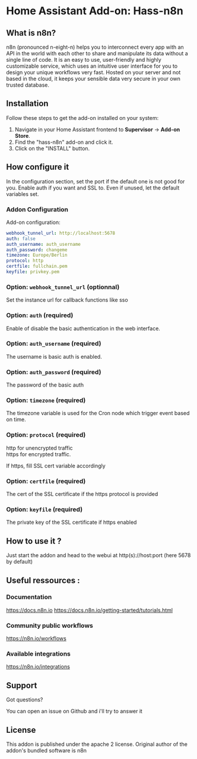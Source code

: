 # Home Assistant Add-on: Hass-n8n

## What is n8n?

n8n (pronounced n-eight-n) helps you to interconnect every app with an API in the world with each other to share and manipulate its data without a single line of code. It is an easy to use, user-friendly and highly customizable service, which uses an intuitive user interface for you to design your unique workflows very fast. Hosted on your server and not based in the cloud, it keeps your sensible data very secure in your own trusted database.


## Installation

Follow these steps to get the add-on installed on your system:

1. Navigate in your Home Assistant frontend to **Supervisor** -> **Add-on Store**.
2. Find the "hass-n8n" add-on and click it.
3. Click on the "INSTALL" button.

## How configure it

In the configuration section, set the port if the default one is not good for you. Enable auth if you want and SSL to.
Even if unused, let the default variables set. 


### Addon Configuration

Add-on configuration:

```yaml
webhook_tunnel_url: http://localhost:5678
auth: false
auth_username: auth_username
auth_password: changeme
timezone: Europe/Berlin
protocol: http
certfile: fullchain.pem
keyfile: privkey.pem
```

### Option: `webhook_tunnel_url` (optionnal)

Set the instance url for callback functions like sso

### Option: `auth` (required)

Enable of disable the basic authentication in the web interface.

### Option: `auth_username` (required)

The username is basic auth is enabled.

### Option: `auth_password` (required)

The password of the basic auth

### Option: `timezone` (required)

The timezone variable is used for the Cron node which trigger event based on time.

### Option: `protocol` (required)

http for unencrypted traffic  
https for encrypted traffic.

If https, fill SSL cert variable accordingly

### Option: `certfile` (required)

The cert of the SSL certificate if the https protocol is provided

### Option: `keyfile` (required)

The private key of the SSL certificate if https enabled

## How to use it ?

Just start the addon and head to the webui at http(s)://host:port (here 5678 by default)

## Useful ressources :

### Documentation

https://docs.n8n.io
https://docs.n8n.io/getting-started/tutorials.html

### Community public workflows

https://n8n.io/workflows

### Available integrations

https://n8n.io/integrations

## Support

Got questions?

You can open an issue on Github and i'll try to answer it

[repository]: https://github.com/Rbillon59/hass-n8n

## License

This addon is published under the apache 2 license. Original author of the addon's bundled software is n8n